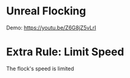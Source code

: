 # Unreal Flocking
Demo: https://youtu.be/Z6G8jZ5vLrI

# Extra Rule: Limit Speed
The flock's speed is limited
